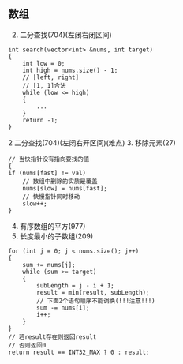 ## 数组

2. 二分查找(704)(左闭右闭区间)  
```
int search(vector<int> &nums, int target)
{
    int low = 0;
    int high = nums.size() - 1;
    // [left, right]
    // [1, 1]合法
    while (low <= high)
    {
        ...
    }
    return -1;
}
```
2 二分查找(704)(左闭右开区间)(难点)
3. 移除元素(27)
```
// 当快指针没有指向要找的值
{
if (nums[fast] != val)
    // 数组中删除的实质是覆盖
    nums[slow] = nums[fast];
    // 快慢指针同时移动
    slow++;
}
```
4. 有序数组的平方(977)
5. 长度最小的子数组(209)
```
for (int j = 0; j < nums.size(); j++)
{
    sum += nums[j];
    while (sum >= target)
    {
        subLength = j - i + 1;
        result = min(result, subLength);
        // 下面2个语句顺序不能调换(!!!注意!!!)
        sum -= nums[i];
        i++;
    }
}
// 若result存在则返回result
// 否则返回0
return result == INT32_MAX ? 0 : result;
```